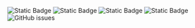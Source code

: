 ![Static Badge](https://img.shields.io/badge/blacklists-61-000000) ![Static Badge](https://img.shields.io/badge/blacklisted-2972541-cc0000) ![Static Badge](https://img.shields.io/badge/whitelisted-2250-00CC00) ![Static Badge](https://img.shields.io/badge/streaming_blacklist-28107-000000) ![GitHub issues](https://img.shields.io/github/issues/fabriziosalmi/blacklists)
